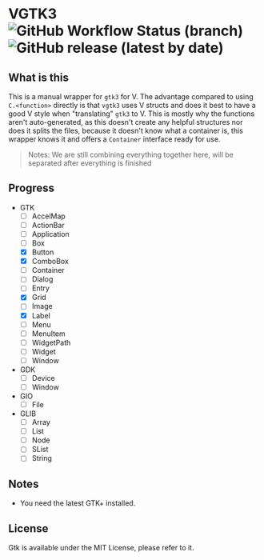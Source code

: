 # VGTK3 ![GitHub Workflow Status (branch)][workflow-badge] ![GitHub release (latest by date)][release-badge]

[workflow-badge]: https://img.shields.io/github/workflow/status/vgtk/vgtk3/CI/master?style=flat-square
[release-badge]: https://img.shields.io/github/v/release/vgtk/vgtk3?style=flat-square

## What is this

This is a manual wrapper for `gtk3` for V.
The advantage compared to using `C.<function>` directly is that `vgtk3` uses V structs and does it best to have a good V style when "translating" `gtk3` to V.
This is mostly why the functions aren't auto-generated, as this doesn't create any helpful structures nor does it splits the files, because it doesn't know what a container is, this wrapper knows it and offers a `Container` interface ready for use.

> Notes: We are still combining everything together here, will be separated after everything is finished

## Progress

- GTK
  - [ ] AccelMap
  - [ ] ActionBar
  - [ ] Application
  - [ ] Box
  - [x] Button
  - [x] ComboBox
  - [ ] Container
  - [ ] Dialog
  - [ ] Entry
  - [x] Grid
  - [ ] Image
  - [x] Label
  - [ ] Menu
  - [ ] MenuItem
  - [ ] WidgetPath
  - [ ] Widget
  - [ ] Window
- GDK
  - [ ] Device
  - [ ] Window
- GIO
  - [ ] File
- GLIB
  - [ ] Array
  - [ ] List
  - [ ] Node
  - [ ] SList
  - [ ] String

## Notes

- You need the latest GTK+ installed.

## License

Gtk is available under the MIT License, please refer to it.
